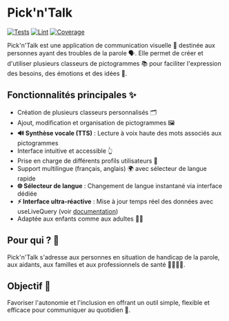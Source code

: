 # Pick'n'Talk

[![Tests](https://github.com/socle-commun/pwa-pick-n-talk/actions/workflows/test.yml/badge.svg)](https://github.com/socle-commun/pwa-pick-n-talk/actions/workflows/test.yml)
[![Lint](https://github.com/socle-commun/pwa-pick-n-talk/actions/workflows/lint.yml/badge.svg)](https://github.com/socle-commun/pwa-pick-n-talk/actions/workflows/lint.yml)
[![Coverage](https://img.shields.io/badge/coverage-report-blue)](https://github.com/socle-commun/pwa-pick-n-talk/actions)

Pick'n'Talk est une application de communication visuelle 📱 destinée aux personnes ayant des troubles de la parole 🗣️. Elle permet de créer et d'utiliser plusieurs classeurs de pictogrammes 📚 pour faciliter l'expression des besoins, des émotions et des idées 💬.

## Fonctionnalités principales ✨

- Création de plusieurs classeurs personnalisés 🗂️
- Ajout, modification et organisation de pictogrammes 🖼️
- **🔊 Synthèse vocale (TTS)** : Lecture à voix haute des mots associés aux pictogrammes
- Interface intuitive et accessible 👆
- Prise en charge de différents profils utilisateurs 👤
- Support multilingue (français, anglais) 🌍 avec sélecteur de langue rapide
- **🌐 Sélecteur de langue** : Changement de langue instantané via interface dédiée
- **⚡ Interface ultra-réactive** : Mise à jour temps réel des données avec useLiveQuery (voir [documentation](docs/architecture-reactive.md))
- Adaptée aux enfants comme aux adultes 👶👵

## Pour qui ? 🤔

Pick'n'Talk s'adresse aux personnes en situation de handicap de la parole, aux aidants, aux familles et aux professionnels de santé 👨‍⚕️👩‍🏫.

## Objectif 🎯

Favoriser l'autonomie et l'inclusion en offrant un outil simple, flexible et efficace pour communiquer au quotidien 🤝.


